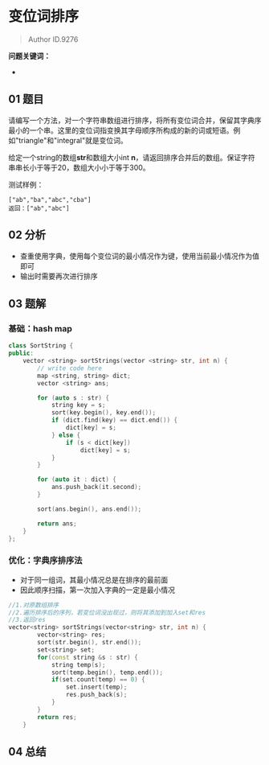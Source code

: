 # 变位词排序
> Author ID.9276 

**问题关键词：**

- 

## 01 题目

请编写一个方法，对一个字符串数组进行排序，将所有变位词合并，保留其字典序最小的一个串。这里的变位词指变换其字母顺序所构成的新的词或短语。例如"triangle"和"integral"就是变位词。

给定一个string的数组**str**和数组大小int **n**，请返回排序合并后的数组。保证字符串串长小于等于20，数组大小小于等于300。

测试样例：

```
["ab","ba","abc","cba"]
返回：["ab","abc"]
```

## 02 分析

- 查重使用字典，使用每个变位词的最小情况作为键，使用当前最小情况作为值即可
- 输出时需要再次进行排序

## 03 题解

### 基础：hash map

```c++
class SortString {
public:
    vector <string> sortStrings(vector <string> str, int n) {
        // write code here
        map <string, string> dict;
        vector <string> ans;

        for (auto s : str) {
            string key = s;
            sort(key.begin(), key.end());
            if (dict.find(key) == dict.end()) {
                dict[key] = s;
            } else {
                if (s < dict[key])
                    dict[key] = s;
            }
        }

        for (auto it : dict) {
            ans.push_back(it.second);
        }

        sort(ans.begin(), ans.end());

        return ans;
    }
};
```

### 优化：字典序排序法

- 对于同一组词，其最小情况总是在排序的最前面
- 因此顺序扫描，第一次加入字典的一定是最小情况

```c++
//1.对原数组排序
//2.遍历排序后的序列，若变位词没出现过，则将其添加到加入set和res
//3.返回res
vector<string> sortStrings(vector<string> str, int n) {
        vector<string> res;
        sort(str.begin(), str.end());
        set<string> set;
        for(const string &s : str) {
            string temp(s);
            sort(temp.begin(), temp.end());
            if(set.count(temp) == 0) {
                set.insert(temp);
                res.push_back(s);
            }
        }
        return res;
    }
```





## 04 总结

